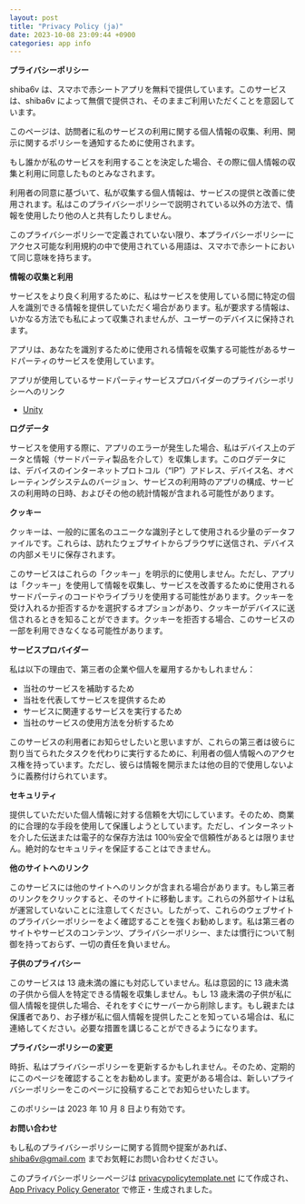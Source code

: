 ```yaml
---
layout: post
title: "Privacy Policy (ja)"
date: 2023-10-08 23:09:44 +0900
categories: app info
---
```


**プライバシーポリシー**

shiba6v は、スマホで赤シートアプリを無料で提供しています。このサービスは、shiba6v によって無償で提供され、そのままご利用いただくことを意図しています。

このページは、訪問者に私のサービスの利用に関する個人情報の収集、利用、開示に関するポリシーを通知するために使用されます。

もし誰かが私のサービスを利用することを決定した場合、その際に個人情報の収集と利用に同意したものとみなされます。

利用者の同意に基づいて、私が収集する個人情報は、サービスの提供と改善に使用されます。私はこのプライバシーポリシーで説明されている以外の方法で、情報を使用したり他の人と共有したりしません。

このプライバシーポリシーで定義されていない限り、本プライバシーポリシーにアクセス可能な利用規約の中で使用されている用語は、スマホで赤シートにおいて同じ意味を持ちます。

**情報の収集と利用**

サービスをより良く利用するために、私はサービスを使用している間に特定の個人を識別できる情報を提供していただく場合があります。私が要求する情報は、いかなる方法でも私によって収集されませんが、ユーザーのデバイスに保持されます。

アプリは、あなたを識別するために使用される情報を収集する可能性があるサードパーティのサービスを使用しています。

アプリが使用しているサードパーティサービスプロバイダーのプライバシーポリシーへのリンク

- [Unity](https://unity3d.com/legal/privacy-policy)

**ログデータ**

サービスを使用する際に、アプリのエラーが発生した場合、私はデバイス上のデータと情報（サードパーティ製品を介して）を収集します。このログデータには、デバイスのインターネットプロトコル（“IP”）アドレス、デバイス名、オペレーティングシステムのバージョン、サービスの利用時のアプリの構成、サービスの利用時の日時、およびその他の統計情報が含まれる可能性があります。

**クッキー**

クッキーは、一般的に匿名のユニークな識別子として使用される少量のデータファイルです。これらは、訪れたウェブサイトからブラウザに送信され、デバイスの内部メモリに保存されます。

このサービスはこれらの「クッキー」を明示的に使用しません。ただし、アプリは「クッキー」を使用して情報を収集し、サービスを改善するために使用されるサードパーティのコードやライブラリを使用する可能性があります。クッキーを受け入れるか拒否するかを選択するオプションがあり、クッキーがデバイスに送信されるときを知ることができます。クッキーを拒否する場合、このサービスの一部を利用できなくなる可能性があります。

**サービスプロバイダー**

私は以下の理由で、第三者の企業や個人を雇用するかもしれません：

- 当社のサービスを補助するため
- 当社を代表してサービスを提供するため
- サービスに関連するサービスを実行するため
- 当社のサービスの使用方法を分析するため

このサービスの利用者にお知らせしたいと思いますが、これらの第三者は彼らに割り当てられたタスクを代わりに実行するために、利用者の個人情報へのアクセス権を持っています。ただし、彼らは情報を開示または他の目的で使用しないように義務付けられています。

**セキュリティ**

提供していただいた個人情報に対する信頼を大切にしています。そのため、商業的に合理的な手段を使用して保護しようとしています。ただし、インターネットを介した伝送または電子的な保存方法は 100％安全で信頼性があるとは限りません。絶対的なセキュリティを保証することはできません。

**他のサイトへのリンク**

このサービスには他のサイトへのリンクが含まれる場合があります。もし第三者のリンクをクリックすると、そのサイトに移動します。これらの外部サイトは私が運営していないことに注意してください。したがって、これらのウェブサイトのプライバシーポリシーをよく確認することを強くお勧めします。私は第三者のサイトやサービスのコンテンツ、プライバシーポリシー、または慣行について制御を持っておらず、一切の責任を負いません。

**子供のプライバシー**

このサービスは 13 歳未満の誰にも対応していません。私は意図的に 13 歳未満の子供から個人を特定できる情報を収集しません。もし 13 歳未満の子供が私に個人情報を提供した場合、それをすぐにサーバーから削除します。もし親または保護者であり、お子様が私に個人情報を提供したことを知っている場合は、私に連絡してください。必要な措置を講じることができるようになります。

**プライバシーポリシーの変更**

時折、私はプライバシーポリシーを更新するかもしれません。そのため、定期的にこのページを確認することをお勧めします。変更がある場合は、新しいプライバシーポリシーをこのページに投稿することでお知らせいたします。

このポリシーは 2023 年 10 月 8 日より有効です。

**お問い合わせ**

もし私のプライバシーポリシーに関する質問や提案があれば、shiba6v@gmail.com までお気軽にお問い合わせください。

このプライバシーポリシーページは [privacypolicytemplate.net](https://privacypolicytemplate.net) にて作成され、[App Privacy Policy Generator](https://app-privacy-policy-generator.nisrulz.com/) で修正・生成されました。

